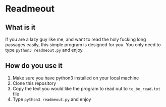 # Readmeout

## What is it
If you are a lazy guy like me, and want to read the holy fucking long passages easily, this simple program is designed for you. You only need to type `python3 readmeout.py` and enjoy.

## How do you use it
1. Make sure you have python3 installed on your local machine
2. Clone this repository
3. Copy the text you would like the program to read out to `to_be_read.txt` file
4. Type `python3 readmeout.py` and enjoy

